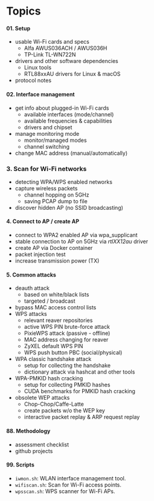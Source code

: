 # Topics


#### 01. Setup
- usable Wi-Fi cards and specs
  - Alfa AWUS036ACH / AWUS036H
  - TP-Link TL-WN722N
- drivers and other software dependencies
  - Linux tools
  - RTL88xxAU drivers for Linux & macOS
- protocol notes


#### 02. Interface management
- get info about plugged-in Wi-Fi cards
  - available interfaces (mode/channel)
  - available frequencies & capabilities
  - drivers and chipset
- manage monitoring mode
  - monitor/managed modes
  - channel switching
- change MAC address (manual/automatically)


### 3. Scan for Wi-Fi networks
- detecting WPA/WPS enabled networks
- capture wireless packets
  - channel hopping on 5GHz
  - saving PCAP dump to file
- discover hidden AP (no SSID broadcasting)


#### 4. Connect to AP / create AP
- connect to WPA2 enabled AP via wpa_supplicant
- stable connection to AP on 5GHz via *rtlXX12au* driver
- create AP via Docker container
- packet injection test
- increase transmission power (TX)


#### 5. Common attacks
- deauth attack
  - based on white/black lists
  - targeted / broadcast
- bypass MAC access control lists
- WPS attacks
  - relevant reaver repositories
  - active WPS PIN brute-force attack
  - PixieWPS attack (passive - offline)
  - MAC address changing for reaver
  - ZyXEL default WPS PIN
  - WPS push button PBC (social/physical)
- WPA classic handshake attack
  - setup for collecting the handshake
  - dictionary attack via hashcat and other tools
- WPA-PMKID hash cracking
  - setup for collecting PMKID hashes
  - CUDA benchmarks for PMKID hash cracking
- obsolete WEP attacks
  - Chop-Chop/Caffe-Latte
  - create packets w/o the WEP key
  - interactive packet replay & ARP request replay


#### 88. Methodology
- assessment checklist
- github projects


#### 99. Scripts
- `iwmon.sh`: WLAN interface management tool.
- `wifiscan.sh`: Scan for Wi-Fi access points.
- `wpsscan.sh`: WPS scanner for Wi-Fi APs.

